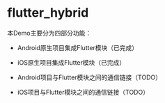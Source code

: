 # flutter_hybrid

本Demo主要分为四部分功能：

* Android原生项目集成Flutter模块（已完成）

* iOS原生项目集成Flutter模块（已完成）

* Android项目与Flutter模块之间的通信链接（TODO）

* iOS项目与Flutter模块之间的通信链接（TODO）

